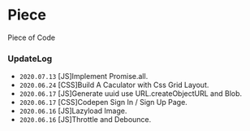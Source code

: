 # Piece

Piece of Code

### UpdateLog

- `2020.07.13` [JS]Implement Promise.all.
- `2020.06.24` [CSS]Build A Caculator with Css Grid Layout.
- `2020.06.17` [JS]Generate uuid use URL.createObjectURL and Blob.
- `2020.06.17` [CSS]Codepen Sign In / Sign Up Page.
- `2020.06.16` [JS]Lazyload Image.
- `2020.06.16` [JS]Throttle and Debounce.
